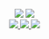 <p align='center'>
  <img src="https://capsule-render.vercel.app/api?type=soft&color=6EE3F78&height=60&text=Hoseong%20Kang&animation=fadeIn&fontSize=50&fontColor=ffffff&textBg=true" />
  <img src="https://capsule-render.vercel.app/api?type=soft&color=ffffff&height=40&text=iOS%20Developer&fontSize=30&animation=scaleIn&fontColor=6EE3F7" />
  <br>
  <a href="https://www.notion.so/Tech-Blog-237308dc0bf4403c854546d1a20e886d" target="_blank">
    <img src="https://img.shields.io/badge/Blog-000000?style=flat-square&logo=Notion&logoColor=white"/>
  </a>
  <a href=https://www.notion.so/Kang-Hoseong-6293f279e5e74f52884fc6a3ea77f70d target="_blank">
    <img src="https://img.shields.io/badge/Portfolio-FFBB00?style=flat-square&logo=Notion&logoColor=white"/>
  </a>
  <a href="mailto:camosss777@gmail.com" target="_blank">
    <img src="https://img.shields.io/badge/Gmail-d14836?style=flat-square&logo=Gmail&logoColor=white"/>
  </a>
</p>
<br>
